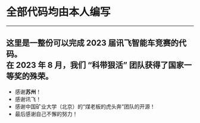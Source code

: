 # 全部代码均由**本人**编写
---
  这里是一整份可以完成 2023 届讯飞智能车竞赛的代码。</br>
  在 2023 年 8 月，我们 “科带狠活” 团队获得了国家一等奖的殊荣。</br>
---
* 感谢**苏州**！</br>
* 感谢讯飞！</br>
* 感谢中国矿业大学（北京）的“煤老板的虎头奔”团队的开源！</br>
* 最后感谢自己不懈的努力！</br>
